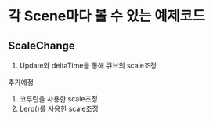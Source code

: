 # 각 Scene마다 볼 수 있는 예제코드

## ScaleChange
1. Update와 deltaTime을 통해 큐브의 scale조정

추가예정
1. 코루틴을 사용한 scale조정
2. Lerp()를 사용한 scale조정
